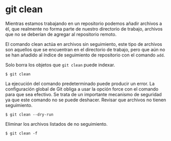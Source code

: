 # git clean
Mientras estamos trabajando en un repositorio podemos añadir archivos a él, que realmente no forma parte de nuestro directorio de trabajo, archivos que no se deberían de agregar al repositorio remoto.

El comando clean actúa en archivos sin seguimiento, este tipo de archivos son aquellos que se encuentran en el directorio de trabajo, pero que aún no se han añadido al índice de seguimiento de repositorio con el comando ```add```.

Solo borra los objetos que ```git clean``` puede indexar.
```
$ git clean
```

La ejecución del comando predeterminado puede producir un error. La configuración global de Git obliga a usar la opción force con el comando para que sea efectivo. Se trata de un importante mecanismo de seguridad ya que este comando no se puede deshacer.
Revisar que archivos no tienen seguimiento.
```
$ git clean --dry-run
```

Eliminar los archivos listados de no seguimiento.
```
$ git clean -f
```
